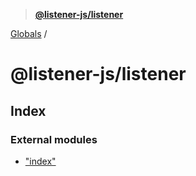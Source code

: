 > **[@listener-js/listener](README.md)**

[Globals](globals.md) /

# @listener-js/listener

## Index

### External modules

* ["index"](modules/_index_.md)